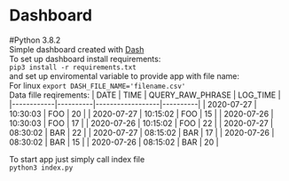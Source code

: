 # Dashboard
#Python 3.8.2<br>
Simple dashboard created with [Dash](https://plotly.com/dash/)<br>
To set up dashboard install requirements:<br>
    `pip3 install -r requirements.txt`<br>
and set up enviromental variable to provide app with file name: <br>
    For linux `export DASH_FILE_NAME='filename.csv'`<br>
Data fille reqirements:
| DATE       | TIME     | QUERY_RAW_PHRASE | LOG_TIME |
|------------|----------|------------------|----------|
| 2020-07-27 | 10:30:03 | FOO              | 20       |
| 2020-07-27 | 10:15:02 | FOO              | 15       |
| 2020-07-26 | 10:30:03 | FOO              | 17       |
| 2020-07-26 | 10:15:02 | FOO              | 22       |
| 2020-07-27 | 08:30:02 | BAR              | 22       |
| 2020-07-27 | 08:15:02 | BAR              | 17       |
| 2020-07-26 | 08:30:02 | BAR              | 15       |
| 2020-07-26 | 08:15:02 | BAR              | 20       |

To start app just simply call index file <br>
    `python3 index.py`<br>
